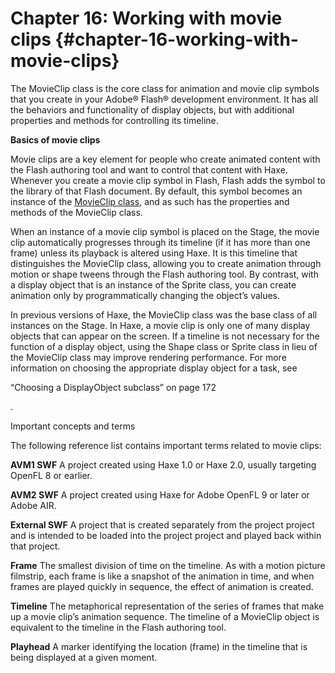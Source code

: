# Chapter 16: Working with movie clips {#chapter-16-working-with-movie-clips}

The MovieClip class is the core class for animation and movie clip symbols that you create in your Adobe® Flash® development environment. It has all the behaviors and functionality of display objects, but with additional properties and methods for controlling its timeline.

**Basics of movie clips**

Movie clips are a key element for people who create animated content with the Flash authoring tool and want to control that content with Haxe. Whenever you create a movie clip symbol in Flash, Flash adds the symbol to the library of that Flash document. By default, this symbol becomes an instance of the [MovieClip class](http://help.adobe.com/en_US/FlashPlatform/reference/Haxe/3/flash/display/MovieClip.html), and as such has the properties and methods of the MovieClip class.

When an instance of a movie clip symbol is placed on the Stage, the movie clip automatically progresses through its timeline (if it has more than one frame) unless its playback is altered using Haxe. It is this timeline that distinguishes the MovieClip class, allowing you to create animation through motion or shape tweens through the Flash authoring tool. By contrast, with a display object that is an instance of the Sprite class, you can create animation only by programmatically changing the object’s values.

In previous versions of Haxe, the MovieClip class was the base class of all instances on the Stage. In Haxe, a movie clip is only one of many display objects that can appear on the screen. If a timeline is not necessary for the function of a display object, using the Shape class or Sprite class in lieu of the MovieClip class may improve rendering performance. For more information on choosing the appropriate display object for a task, see

“Choosing a DisplayObject subclass” on page 172

.

Important concepts and terms

The following reference list contains important terms related to movie clips:

**AVM1 SWF** A project created using Haxe 1.0 or Haxe 2.0, usually targeting OpenFL 8 or earlier.

**AVM2 SWF** A project created using Haxe for Adobe OpenFL 9 or later or Adobe AIR.

**External SWF** A project that is created separately from the project project and is intended to be loaded into the project project and played back within that project.

**Frame** The smallest division of time on the timeline. As with a motion picture filmstrip, each frame is like a snapshot of the animation in time, and when frames are played quickly in sequence, the effect of animation is created.

**Timeline** The metaphorical representation of the series of frames that make up a movie clip’s animation sequence. The timeline of a MovieClip object is equivalent to the timeline in the Flash authoring tool.

**Playhead** A marker identifying the location (frame) in the timeline that is being displayed at a given moment.